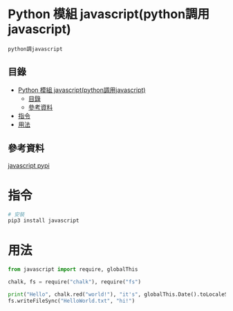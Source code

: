 # Python 模組 javascript(python調用javascript)

```
python調javascript
```

## 目錄

- [Python 模組 javascript(python調用javascript)](#python-模組-javascriptpython調用javascript)
	- [目錄](#目錄)
	- [參考資料](#參考資料)
- [指令](#指令)
- [用法](#用法)

## 參考資料

[javascript pypi](https://pypi.org/project/javascript/)

# 指令

```bash
# 安裝
pip3 install javascript
```

# 用法

```Python
from javascript import require, globalThis

chalk, fs = require("chalk"), require("fs")

print("Hello", chalk.red("world!"), "it's", globalThis.Date().toLocaleString())
fs.writeFileSync("HelloWorld.txt", "hi!")
```
